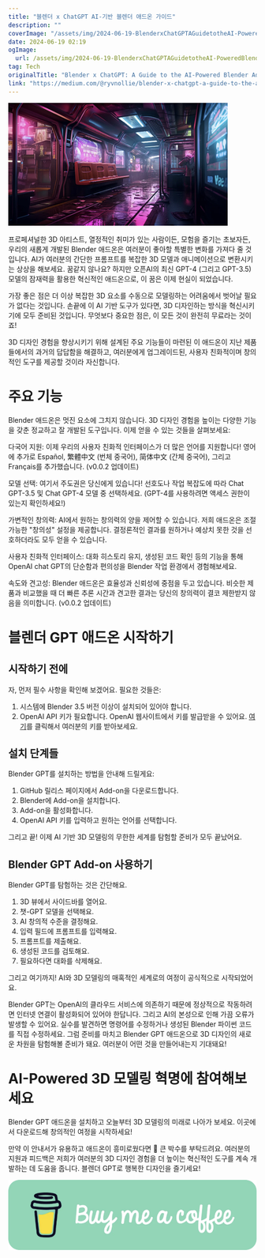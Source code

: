 ```yaml
---
title: "블렌더 x ChatGPT AI-기반 블렌더 애드온 가이드"
description: ""
coverImage: "/assets/img/2024-06-19-BlenderxChatGPTAGuidetotheAI-PoweredBlenderAdd-on_0.png"
date: 2024-06-19 02:19
ogImage: 
  url: /assets/img/2024-06-19-BlenderxChatGPTAGuidetotheAI-PoweredBlenderAdd-on_0.png
tag: Tech
originalTitle: "Blender x ChatGPT: A Guide to the AI-Powered Blender Add-on"
link: "https://medium.com/@ryvnollie/blender-x-chatgpt-a-guide-to-the-ai-powered-blender-add-on-cf5766084f8f"
---
```



<img src="/assets/img/2024-06-19-BlenderxChatGPTAGuidetotheAI-PoweredBlenderAdd-on_0.png" />

프로페셔널한 3D 아티스트, 열정적인 취미가 있는 사람이든, 모험을 즐기는 초보자든, 우리의 새롭게 개발된 Blender 애드온은 여러분이 좋아할 특별한 변화를 가져다 줄 것입니다. AI가 여러분의 간단한 프롬프트를 복잡한 3D 모델과 애니메이션으로 변환시키는 상상을 해보세요. 꿈같지 않나요? 하지만 오픈AI의 최신 GPT-4 (그리고 GPT-3.5) 모델의 잠재력을 활용한 혁신적인 애드온으로, 이 꿈은 이제 현실이 되었습니다.

가장 좋은 점은 더 이상 복잡한 3D 요소를 수동으로 모델링하는 어려움에서 벗어날 필요가 없다는 것입니다. 손끝에 이 AI 기반 도구가 있다면, 3D 디자인하는 방식을 혁신시키기에 모두 준비된 것입니다. 무엇보다 중요한 점은, 이 모든 것이 완전히 무료라는 것이죠!

3D 디자인 경험을 향상시키기 위해 설계된 주요 기능들이 마련된 이 애드온이 지난 제품들에서의 과거의 답답함을 해결하고, 여러분에게 업그레이드된, 사용자 친화적이며 창의적인 도구를 제공할 것이라 자신합니다.

<div class="content-ad"></div>

# 주요 기능

Blender 애드온은 멋진 요소에 그치지 않습니다. 3D 디자인 경험을 높이는 다양한 기능을 갖춘 정교하고 잘 개발된 도구입니다. 이제 얻을 수 있는 것들을 살펴보세요:

다국어 지원: 이제 우리의 사용자 친화적 인터페이스가 더 많은 언어를 지원합니다! 영어에 추가로 Español, 繁體中文 (번체 중국어), 简体中文 (간체 중국어), 그리고 Français를 추가했습니다. (v0.0.2 업데이트)

모델 선택: 여기서 주도권은 당신에게 있습니다! 선호도나 작업 복잡도에 따라 Chat GPT-3.5 및 Chat GPT-4 모델 중 선택하세요. (GPT-4를 사용하려면 액세스 권한이 있는지 확인하세요!)

<div class="content-ad"></div>

가변적인 창의력: AI에서 원하는 창의력의 양을 제어할 수 있습니다. 저희 애드온은 조절 가능한 "창의성" 설정을 제공합니다. 결정론적인 결과를 원하거나 예상치 못한 것을 선호하더라도 모두 얻을 수 있습니다.

사용자 친화적 인터페이스: 대화 히스토리 유지, 생성된 코드 확인 등의 기능을 통해 OpenAI chat GPT의 단순함과 편의성을 Blender 작업 환경에서 경험해보세요.

속도와 견고성: Blender 애드온은 효율성과 신뢰성에 중점을 두고 있습니다. 비슷한 제품과 비교했을 때 더 빠른 추론 시간과 견고한 결과는 당신의 창의력이 결코 제한받지 않음을 의미합니다. (v0.0.2 업데이트)

# 블렌더 GPT 애드온 시작하기

<div class="content-ad"></div>

## 시작하기 전에

자, 먼저 필수 사항을 확인해 보겠어요. 필요한 것들은:

1. 시스템에 Blender 3.5 버전 이상이 설치되어 있어야 합니다.
2. OpenAI API 키가 필요합니다. OpenAI 웹사이트에서 키를 발급받을 수 있어요. [여기](https://www.openai.com/)를 클릭해서 여러분의 키를 받아보세요.

## 설치 단계들

<div class="content-ad"></div>

Blender GPT를 설치하는 방법을 안내해 드릴게요:

1. GitHub 릴리스 페이지에서 Add-on을 다운로드합니다.
2. Blender에 Add-on을 설치합니다.
3. Add-on을 활성화합니다.
4. OpenAI API 키를 입력하고 원하는 언어를 선택합니다.

그리고 끝! 이제 AI 기반 3D 모델링의 무한한 세계를 탐험할 준비가 모두 끝났어요.

## Blender GPT Add-on 사용하기

<div class="content-ad"></div>

Blender GPT를 탐험하는 것은 간단해요.

1. 3D 뷰에서 사이드바를 열어요.
2. 챗-GPT 모델을 선택해요.
3. AI 창의적 수준을 결정해요.
4. 입력 필드에 프롬프트를 입력해요.
5. 프롬프트를 제출해요.
6. 생성된 코드를 검토해요.
7. 필요하다면 대화를 삭제해요.

그리고 여기까지! AI와 3D 모델링의 매혹적인 세계로의 여정이 공식적으로 시작되었어요.

Blender GPT는 OpenAI의 클라우드 서비스에 의존하기 때문에 정상적으로 작동하려면 인터넷 연결이 활성화되어 있어야 한답니다. 그리고 AI의 본성으로 인해 가끔 오류가 발생할 수 있어요. 실수를 발견하면 명령어를 수정하거나 생성된 Blender 파이썬 코드를 직접 수정하세요. 그럼 준비를 마치고 Blender GPT 애드온으로 3D 디자인의 새로운 차원을 탐험해볼 준비가 돼요. 여러분이 어떤 것을 만들어내는지 기대돼요!

<div class="content-ad"></div>

# AI-Powered 3D 모델링 혁명에 참여해보세요

Blender GPT 애드온을 설치하고 오늘부터 3D 모델링의 미래로 나아가 보세요. 이곳에서 다운로드해 창의적인 여정을 시작하세요!

만약 이 안내서가 유용하고 애드온이 흥미로웠다면 👏 큰 박수를 부탁드려요. 여러분의 지원과 피드백은 저희가 여러분의 3D 디자인 경험을 더 높이는 혁신적인 도구를 계속 개발하는 데 도움을 줍니다. 블렌더 GPT로 행복한 디자인을 즐기세요!

![BlenderxChatGPTAGuidetotheAI-PoweredBlenderAdd-on_1](/assets/img/2024-06-19-BlenderxChatGPTAGuidetotheAI-PoweredBlenderAdd-on_1.png)